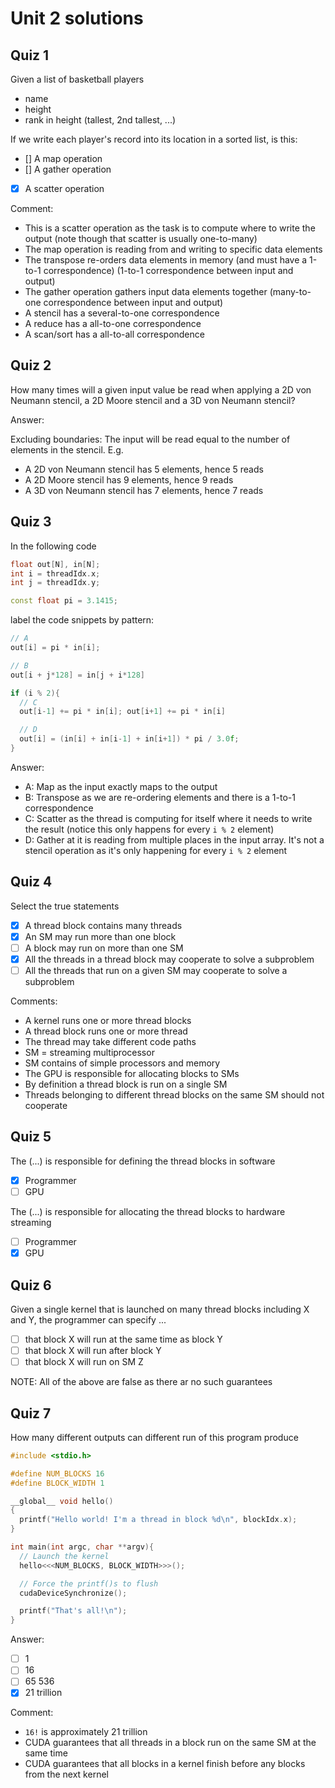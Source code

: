 # Unit 2 solutions

## Quiz 1

Given a list of basketball players

- name
- height
- rank in height (tallest, 2nd tallest, ...)

If we write each player's record into its location in a sorted list, is this:

- [] A map operation
- [] A gather operation
- [x] A scatter operation

Comment:

- This is a scatter operation as the task is to compute where to write the
  output (note though that scatter is usually one-to-many)
- The map operation is reading from and writing to specific data elements
- The transpose re-orders data elements in memory
  (and must have a 1-to-1 correspondence)
  (1-to-1 correspondence between input and output)
- The gather operation gathers input data elements together
  (many-to-one correspondence between input and output)
- A stencil has a several-to-one correspondence
- A reduce has a all-to-one correspondence
- A scan/sort has a all-to-all correspondence

## Quiz 2

How many times will a given input value be read when applying a 2D von Neumann
stencil, a 2D Moore stencil and a 3D von Neumann stencil?

Answer:

Excluding boundaries: The input will be read equal to the number of elements in
the stencil.
E.g.

- A 2D von Neumann stencil has 5 elements, hence 5 reads
- A 2D Moore stencil has 9 elements, hence 9 reads
- A 3D von Neumann stencil has 7 elements, hence 7 reads

## Quiz 3

In the following code

```cpp
float out[N], in[N];
int i = threadIdx.x;
int j = threadIdx.y;

const float pi = 3.1415;
```

label the code snippets by pattern:

```cpp
// A
out[i] = pi * in[i];

// B
out[i + j*128] = in[j + i*128]

if (i % 2){
  // C
  out[i-1] += pi * in[i]; out[i+1] += pi * in[i]

  // D
  out[i] = (in[i] + in[i-1] + in[i+1]) * pi / 3.0f;
}
```

Answer:

- A: Map as the input exactly maps to the output
- B: Transpose as we are re-ordering elements and there is a 1-to-1
  correspondence
- C: Scatter as the thread is computing for itself where it needs to write the
  result (notice this only happens for every `i % 2` element)
- D: Gather at it is reading from multiple places in the input array.
  It's not a stencil operation as it's only happening for every `i % 2` element

## Quiz 4

Select the true statements

- [x] A thread block contains many threads
- [x] An SM may run more than one block
- [ ] A block may run on more than one SM
- [x] All the threads in a thread block may cooperate to solve a subproblem
- [ ] All the threads that run on a given SM may cooperate to solve a
  subproblem

Comments:

- A kernel runs one or more thread blocks
- A thread block runs one or more thread
- The thread may take different code paths
- SM = streaming multiprocessor
- SM contains of simple processors and memory
- The GPU is responsible for allocating blocks to SMs
- By definition a thread block is run on a single SM
- Threads belonging to different thread blocks on the same SM should not
  cooperate

## Quiz 5

The (...) is responsible for defining the thread blocks in software

- [x] Programmer
- [ ] GPU

The (...) is responsible for allocating the thread blocks to hardware streaming

- [ ] Programmer
- [x] GPU

## Quiz 6

Given a single kernel that is launched on many thread blocks including X and Y,
the programmer can specify ...

- [ ] that block X will run at the same time as block Y
- [ ] that block X will run after block Y
- [ ] that block X will run on SM Z

NOTE: All of the above are false as there ar no such guarantees

## Quiz 7

How many different outputs can different run of this program produce

```cpp
#include <stdio.h>

#define NUM_BLOCKS 16
#define BLOCK_WIDTH 1

__global__ void hello()
{
  printf("Hello world! I'm a thread in block %d\n", blockIdx.x);
}

int main(int argc, char **argv){
  // Launch the kernel
  hello<<<NUM_BLOCKS, BLOCK_WIDTH>>>();

  // Force the printf()s to flush
  cudaDeviceSynchronize();

  printf("That's all!\n");
}
```

Answer:

- [ ] 1
- [ ] 16
- [ ] 65 536
- [x] 21 trillion

Comment:

- `16!` is approximately 21 trillion
- CUDA guarantees that all threads in a block run on the same SM at the same
  time
- CUDA guarantees that all blocks in a kernel finish before any blocks from
  the next kernel
